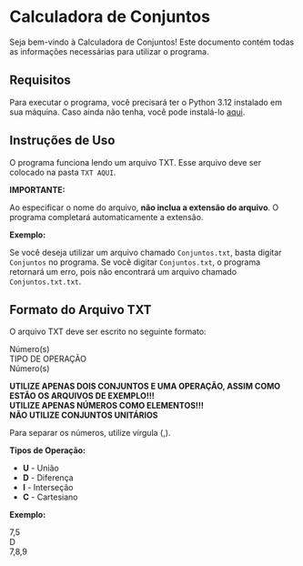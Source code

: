 # Calculadora de Conjuntos

Seja bem-vindo à Calculadora de Conjuntos! Este documento contém todas as informações necessárias para utilizar o programa.

## Requisitos

Para executar o programa, você precisará ter o Python 3.12 instalado em sua máquina. Caso ainda não tenha, você pode instalá-lo [aqui](https://apps.microsoft.com/detail/9ncvdn91xzqp?hl=en-US&gl=US).

## Instruções de Uso

O programa funciona lendo um arquivo TXT. Esse arquivo deve ser colocado na pasta `TXT AQUI`.

**IMPORTANTE:**

Ao especificar o nome do arquivo, **não inclua a extensão do arquivo**. O programa completará automaticamente a extensão.

**Exemplo:**

Se você deseja utilizar um arquivo chamado `Conjuntos.txt`, basta digitar `Conjuntos` no programa. Se você digitar `Conjuntos.txt`, o programa retornará um erro, pois não encontrará um arquivo chamado `Conjuntos.txt.txt`.

## Formato do Arquivo TXT

O arquivo TXT deve ser escrito no seguinte formato:

Número(s)
<br>
TIPO DE OPERAÇÃO
<br>
Número(s)
<br>

**UTILIZE APENAS DOIS CONJUNTOS E UMA OPERAÇÃO, ASSIM COMO ESTÃO OS ARQUIVOS DE EXEMPLO!!!**
<br>
**UTILIZE APENAS NÚMEROS COMO ELEMENTOS!!!**
<br>
**NÃO UTILIZE CONJUNTOS UNITÁRIOS**

Para separar os números, utilize vírgula (,).

**Tipos de Operação:**

- **U** - União
- **D** - Diferença
- **I** - Interseção
- **C** - Cartesiano

**Exemplo:**

7,5
<br>
D
<br>
7,8,9

